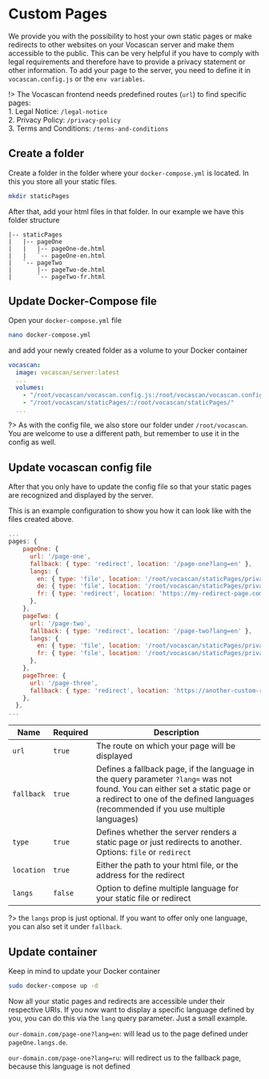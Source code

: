 # Custom Pages

We provide you with the possibility to host your own static pages or make redirects to other websites on your Vocascan
server and make them accessible to the public. This can be very helpful if you have to comply with legal requirements
and therefore have to provide a privacy statement or other information. To add your page to the server, you need to
define it in `vocascan.config.js` or the `env variables`.

!> The Vocascan frontend needs predefined routes (`url`) to find specific pages:</br> 1. Legal Notice:
`/legal-notice`</br>2. Privacy Policy: `/privacy-policy`</br>3. Terms and Conditions: `/terms-and-conditions`

## Create a folder

Create a folder in the folder where your `docker-compose.yml` is located. In this you store all your static files.

```bash
mkdir staticPages
```

After that, add your html files in that folder. In our example we have this folder structure

```
|-- staticPages
|   |-- pageOne
|   |   |-- pageOne-de.html
|   |   `-- pageOne-en.html
|   `-- pageTwo
|       |-- pageTwo-de.html
|       `-- pageTwo-fr.html
```

## Update Docker-Compose file

Open your `docker-compose.yml` file

```bash
nano docker-compose.yml
```

and add your newly created folder as a volume to your Docker container

```yaml
vocascan:
  image: vocascan/server:latest
  ...
  volumes:
    - "/root/vocascan/vocascan.config.js:/root/vocascan/vocascan.config.js:ro"
    - "/root/vocascan/staticPages/:/root/vocascan/staticPages/"
  ...
```

?> As with the config file, we also store our folder under `/root/vocascan`. You are welcome to use a different path,
but remember to use it in the config as well.

## Update vocascan config file

After that you only have to update the config file so that your static pages are recognized and displayed by the server.

This is an example configuration to show you how it can look like with the files created above.

```js
...
pages: {
    pageOne: {
      url: '/page-one',
      fallback: { type: 'redirect', location: '/page-one?lang=en' },
      langs: {
        en: { type: 'file', location: '/root/vocascan/staticPages/privacy-en.html' },
        de: { type: 'file', location: '/root/vocascan/staticPages/privacy-de.html' },
        fr: { type: 'redirect', location: 'https://my-redirect-page.com'}
      },
    },
    pageTwo: {
      url: '/page-two',
      fallback: { type: 'redirect', location: '/page-two?lang=en' },
      langs: {
        en: { type: 'file', location: '/root/vocascan/staticPages/privacy-en.html' },
        fr: { type: 'file', location: '/root/vocascan/staticPages/privacy-fr.html' },
      },
    },
    pageThree: {
      url: '/page-three',
      fallback: { type: 'redirect', location: 'https://another-custom-redirect' },
    },
  },
...
```

| Name       | Required | Description                                                                                                                                                                                                        |
| ---------- | -------- | ------------------------------------------------------------------------------------------------------------------------------------------------------------------------------------------------------------------ |
| `url`      | `true`   | The route on which your page will be displayed                                                                                                                                                                     |
| `fallback` | `true`   | Defines a fallback page, if the language in the query parameter `?lang=` was not found. You can either set a static page or a redirect to one of the defined languages (recommended if you use multiple languages) |
| `type`     | `true`   | Defines whether the server renders a static page or just redirects to another. Options: `file` or `redirect`                                                                                                       |
| `location` | `true`   | Either the path to your html file, or the address for the redirect                                                                                                                                                 |
| `langs`    | `false`  | Option to define multiple language for your static file or redirect                                                                                                                                                |

?> the `langs` prop is just optional. If you want to offer only one language, you can also set it under `fallback`.

## Update container

Keep in mind to update your Docker container

```bash
sudo docker-compose up -d
```

Now all your static pages and redirects are accessible under their respective URIs. If you now want to display a
specific language defined by you, you can do this via the `lang` query parameter. Just a small example.

`our-domain.com/page-one?lang=en`: will lead us to the page defined under `pageOne.langs.de`.

`our-domain.com/page-one?lang=ru`: will redirect us to the fallback page, because this language is not defined
